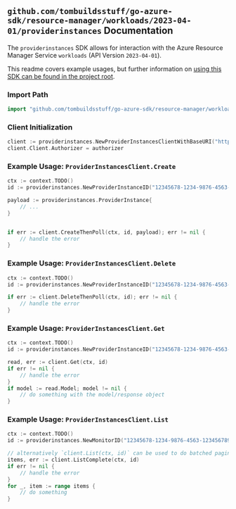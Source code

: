 
## `github.com/tombuildsstuff/go-azure-sdk/resource-manager/workloads/2023-04-01/providerinstances` Documentation

The `providerinstances` SDK allows for interaction with the Azure Resource Manager Service `workloads` (API Version `2023-04-01`).

This readme covers example usages, but further information on [using this SDK can be found in the project root](https://github.com/tombuildsstuff/go-azure-sdk/tree/main/docs).

### Import Path

```go
import "github.com/tombuildsstuff/go-azure-sdk/resource-manager/workloads/2023-04-01/providerinstances"
```


### Client Initialization

```go
client := providerinstances.NewProviderInstancesClientWithBaseURI("https://management.azure.com")
client.Client.Authorizer = authorizer
```


### Example Usage: `ProviderInstancesClient.Create`

```go
ctx := context.TODO()
id := providerinstances.NewProviderInstanceID("12345678-1234-9876-4563-123456789012", "example-resource-group", "monitorValue", "providerInstanceValue")

payload := providerinstances.ProviderInstance{
	// ...
}


if err := client.CreateThenPoll(ctx, id, payload); err != nil {
	// handle the error
}
```


### Example Usage: `ProviderInstancesClient.Delete`

```go
ctx := context.TODO()
id := providerinstances.NewProviderInstanceID("12345678-1234-9876-4563-123456789012", "example-resource-group", "monitorValue", "providerInstanceValue")

if err := client.DeleteThenPoll(ctx, id); err != nil {
	// handle the error
}
```


### Example Usage: `ProviderInstancesClient.Get`

```go
ctx := context.TODO()
id := providerinstances.NewProviderInstanceID("12345678-1234-9876-4563-123456789012", "example-resource-group", "monitorValue", "providerInstanceValue")

read, err := client.Get(ctx, id)
if err != nil {
	// handle the error
}
if model := read.Model; model != nil {
	// do something with the model/response object
}
```


### Example Usage: `ProviderInstancesClient.List`

```go
ctx := context.TODO()
id := providerinstances.NewMonitorID("12345678-1234-9876-4563-123456789012", "example-resource-group", "monitorValue")

// alternatively `client.List(ctx, id)` can be used to do batched pagination
items, err := client.ListComplete(ctx, id)
if err != nil {
	// handle the error
}
for _, item := range items {
	// do something
}
```
